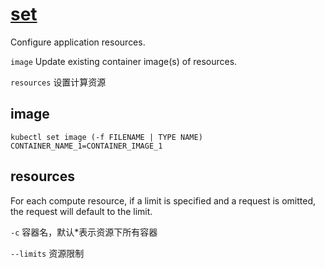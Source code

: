 # [set](https://kubernetes.io/docs/reference/generated/kubectl/kubectl-commands#set)

Configure application resources.

`image` Update existing container image(s) of resources.

`resources` 设置计算资源

## image

`kubectl set image (-f FILENAME | TYPE NAME) CONTAINER_NAME_1=CONTAINER_IMAGE_1`

## resources

For each compute resource, if a limit is specified and a request is omitted, the request will default to the limit.

`-c` 容器名，默认*表示资源下所有容器

`--limits` 资源限制
